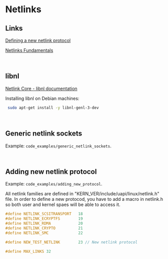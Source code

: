 # Netlinks

## Links 

[Defining a new netlink protocol](https://www.linuxjournal.com/article/7356)    

[Netlinks Fundamentals](https://www.infradead.org/~tgr/libnl/doc/core.html#core_netlink_fundamentals)  


</br>

## libnl

[Netlink Core - libnl documentation](https://www.infradead.org/~tgr/libnl/doc/core.html)

Installing libnl on Debian machines:

``` bash
 sudo apt-get install -y libnl-genl-3-dev 
```

</br>

## Generic netlink sockets

Example:  `code_examples/generic_netlink_sockets`.   


</br>

## Adding new netlink protocol

Example:  `code_examples/adding_new_protocol`.   

All netlink families are defined in "KERN_VER/include/uapi/linux/netlink.h" file.
In order to define a new protocod, you have to add a macro in netlink.h so
both user and kernel spaes will be able to access it.

``` C
#define NETLINK_SCSITRANSPORT	18
#define NETLINK_ECRYPTFS        19
#define NETLINK_RDMA            20
#define NETLINK_CRYPTO          21	
#define NETLINK_SMC             22	

#define NEW_TEST_NETLINK        23 // New netlink protocol

#define MAX_LINKS 32		
```
